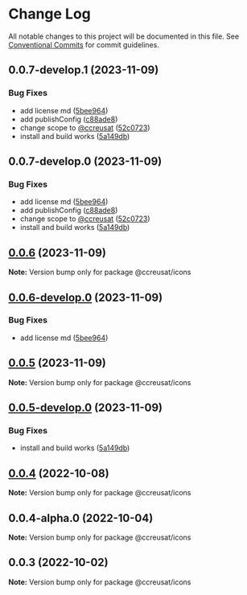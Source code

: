 # Change Log

All notable changes to this project will be documented in this file.
See [Conventional Commits](https://conventionalcommits.org) for commit guidelines.

## 0.0.7-develop.1 (2023-11-09)


### Bug Fixes

* add license md ([5bee964](https://github.com/ccreusat/starter-monorepo-lerna-vite/commit/5bee9645737edb63a8df5afe3021b426bb00ce34))
* add publishConfig ([c88ade8](https://github.com/ccreusat/starter-monorepo-lerna-vite/commit/c88ade8450289325d0fe4615a29b014fb994dbef))
* change scope to [@ccreusat](https://github.com/ccreusat) ([52c0723](https://github.com/ccreusat/starter-monorepo-lerna-vite/commit/52c07237fe81203f34cf5dbe3c51a1ae169cbd13))
* install and build works ([5a149db](https://github.com/ccreusat/starter-monorepo-lerna-vite/commit/5a149db6b335b45625769a36e873fdd357b8011b))





## 0.0.7-develop.0 (2023-11-09)


### Bug Fixes

* add license md ([5bee964](https://github.com/ccreusat/starter-monorepo-lerna-vite/commit/5bee9645737edb63a8df5afe3021b426bb00ce34))
* add publishConfig ([c88ade8](https://github.com/ccreusat/starter-monorepo-lerna-vite/commit/c88ade8450289325d0fe4615a29b014fb994dbef))
* change scope to [@ccreusat](https://github.com/ccreusat) ([52c0723](https://github.com/ccreusat/starter-monorepo-lerna-vite/commit/52c07237fe81203f34cf5dbe3c51a1ae169cbd13))
* install and build works ([5a149db](https://github.com/ccreusat/starter-monorepo-lerna-vite/commit/5a149db6b335b45625769a36e873fdd357b8011b))





## [0.0.6](https://github.com/ccreusat/starter-monorepo-lerna-vite/compare/@ccreusat/icons@0.0.6-develop.0...@ccreusat/icons@0.0.6) (2023-11-09)

**Note:** Version bump only for package @ccreusat/icons

## [0.0.6-develop.0](https://github.com/ccreusat/starter-monorepo-lerna-vite/compare/@ccreusat/icons@0.0.5...@ccreusat/icons@0.0.6-develop.0) (2023-11-09)

### Bug Fixes

- add license md ([5bee964](https://github.com/ccreusat/starter-monorepo-lerna-vite/commit/5bee9645737edb63a8df5afe3021b426bb00ce34))

## [0.0.5](https://github.com/ccreusat/starter-monorepo-lerna-vite/compare/@ccreusat/icons@0.0.5-develop.0...@ccreusat/icons@0.0.5) (2023-11-09)

**Note:** Version bump only for package @ccreusat/icons

## [0.0.5-develop.0](https://github.com/ccreusat/starter-monorepo-lerna-vite/compare/@ccreusat/icons@0.0.4...@ccreusat/icons@0.0.5-develop.0) (2023-11-09)

### Bug Fixes

- install and build works ([5a149db](https://github.com/ccreusat/starter-monorepo-lerna-vite/commit/5a149db6b335b45625769a36e873fdd357b8011b))

## [0.0.4](https://github.com/ccreusat/starter-monorepo-lerna-vite/compare/@ccreusat/icons@0.0.4-alpha.0...@ccreusat/icons@0.0.4) (2022-10-08)

**Note:** Version bump only for package @ccreusat/icons

## 0.0.4-alpha.0 (2022-10-04)

**Note:** Version bump only for package @ccreusat/icons

## 0.0.3 (2022-10-02)

**Note:** Version bump only for package @ccreusat/icons
